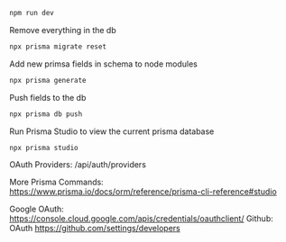 ```bash
npm run dev

```

Remove everything in the db

```bash
npx prisma migrate reset

```

Add new primsa fields in schema to node modules

```bash
npx prisma generate

```

Push fields to the db

```bash
npx prisma db push

```

Run Prisma Studio to view the current prisma database

```bash
npx prisma studio

```

OAuth Providers: /api/auth/providers

More Prisma Commands: https://www.prisma.io/docs/orm/reference/prisma-cli-reference#studio

Google OAuth: https://console.cloud.google.com/apis/credentials/oauthclient/
Github: OAuth https://github.com/settings/developers
